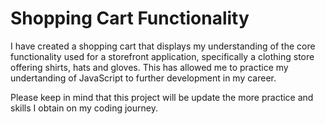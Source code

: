 # Shopping Cart Functionality

I have created a shopping cart that displays my understanding of the core functionality used for a storefront application, specifically a clothing store offering shirts, hats and gloves. This has allowed me to practice my undertanding of JavaScript to further development in my career. 

Please keep in mind that this project will be update the more practice and skills I obtain on my coding journey. 



